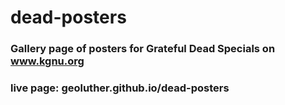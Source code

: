 # dead-posters

### Gallery page of posters for Grateful Dead Specials on www.kgnu.org

### live page: geoluther.github.io/dead-posters
